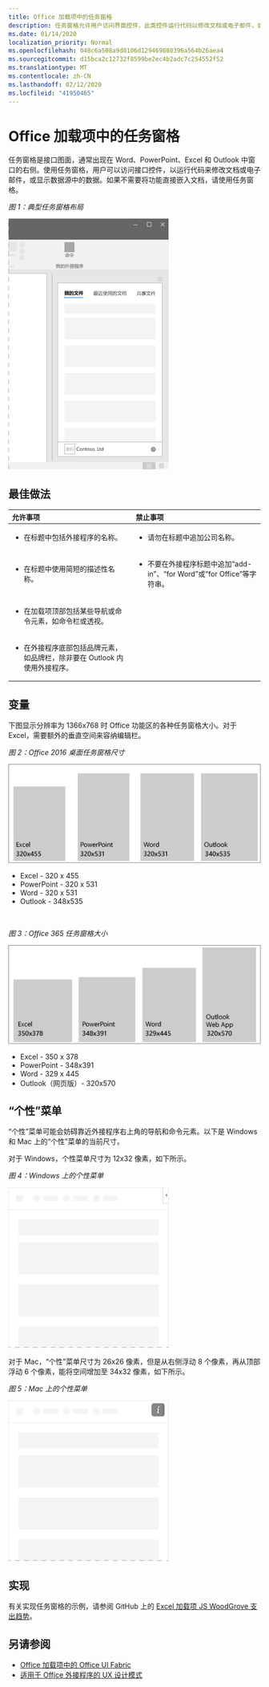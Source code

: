 ```yaml
---
title: Office 加载项中的任务窗格
description: 任务窗格允许用户访问界面控件，此类控件运行代码以修改文档或电子邮件，或显示数据源中的数据。
ms.date: 01/14/2020
localization_priority: Normal
ms.openlocfilehash: 048c6a508a9d8106d129469880396a564b26aea4
ms.sourcegitcommit: d15bca2c12732f8599be2ec4b2adc7c254552f52
ms.translationtype: MT
ms.contentlocale: zh-CN
ms.lasthandoff: 02/12/2020
ms.locfileid: "41950465"
---
```

# <a name="task-panes-in-office-add-ins"></a>Office 加载项中的任务窗格
 
任务窗格是接口图面，通常出现在 Word、PowerPoint、Excel 和 Outlook 中窗口的右侧。使用任务窗格，用户可以访问接口控件，以运行代码来修改文档或电子邮件，或显示数据源中的数据。如果不需要将功能直接嵌入文档，请使用任务窗格。

*图 1：典型任务窗格布局*

![显示典型任务窗格布局的图像](../images/overview-with-app-task-pane.png)

## <a name="best-practices"></a>最佳做法

|**允许事项**|**禁止事项**|
|:-----|:--------|
|<ul><li>在标题中包括外接程序的名称。</li></ul>|<ul><li>请勿在标题中追加公司名称。</li></ul>|
|<ul><li>在标题中使用简短的描述性名称。</li></ul>|<ul><li>不要在外接程序标题中追加“add-in”、“for Word”或“for Office”等字符串。</li></ul>|
|<ul><li>在加载项顶部包括某些导航或命令元素，如命令栏或透视。</li></ul>||
|<ul><li>在外接程序底部包括品牌元素，如品牌栏，除非要在 Outlook 内使用外接程序。</li></ul>||


## <a name="variants"></a>变量

下图显示分辨率为 1366x768 时 Office 功能区的各种任务窗格大小。对于 Excel，需要额外的垂直空间来容纳编辑栏。  

*图 2：Office 2016 桌面任务窗格尺寸*

![显示尺寸为 1366x768 的桌面任务窗格的图像](../images/office-2016-taskpane-sizes.png)

- Excel - 320 x 455
- PowerPoint - 320 x 531
- Word - 320 x 531
- Outlook - 348x535

<br/>

*图 3：Office 365 任务窗格大小*

![显示尺寸为 1366x768 的桌面任务窗格的图像](../images/office-365-taskpane-sizes.png)

- Excel - 350 x 378
- PowerPoint - 348x391
- Word - 329 x 445
- Outlook（网页版）- 320x570

## <a name="personality-menu"></a>“个性”菜单

“个性”菜单可能会妨碍靠近外接程序右上角的导航和命令元素。以下是 Windows 和 Mac 上的“个性”菜单的当前尺寸。

对于 Windows，个性菜单尺寸为 12x32 像素，如下所示。

*图 4：Windows 上的个性菜单*

![显示 Windows 桌面上个性菜单的图像](../images/personality-menu-win.png)

对于 Mac，“个性”菜单尺寸为 26x26 像素，但是从右侧浮动 8 个像素，再从顶部浮动 6 个像素，能将空间增加至 34x32 像素，如下所示。

*图 5：Mac 上的个性菜单*

![显示 Mac 桌面上个性菜单的图像](../images/personality-menu-mac.png)

## <a name="implementation"></a>实现

有关实现任务窗格的示例，请参阅 GitHub 上的 [Excel 加载项 JS WoodGrove 支出趋势](https://github.com/OfficeDev/Excel-Add-in-WoodGrove-Expense-Trends)。 


## <a name="see-also"></a>另请参阅

- [Office 加载项中的 Office UI Fabric](office-ui-fabric.md) 
- [适用于 Office 外接程序的 UX 设计模式](../design/ux-design-pattern-templates.md)

